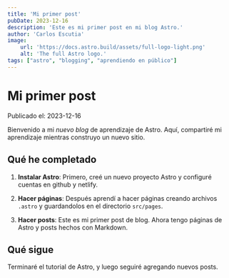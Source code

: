 ```yaml
---
title: 'Mi primer post'
pubDate: 2023-12-16
description: 'Este es mi primer post en mi blog Astro.'
author: 'Carlos Escutia'
image:
    url: 'https://docs.astro.build/assets/full-logo-light.png'
    alt: 'The full Astro logo.'
tags: ["astro", "blogging", "aprendiendo en público"]
---
```

# Mi primer post

Publicado el: 2023-12-16

Bienvenido a mi _nuevo blog_ de aprendizaje de Astro. Aquí, compartiré mi aprendizaje mientras construyo un nuevo sitio.


## Qué he completado

1. **Instalar Astro**: Primero, creé un nuevo proyecto Astro y configuré cuentas en github y netlify.

2. **Hacer páginas**: Después aprendí a hacer páginas creando archivos `.astro` y guardandolos en el directorio `src/pages`.

3. **Hacer posts**: Este es mi primer post de blog. Ahora tengo páginas de Astro y posts hechos con Markdown.


## Qué sigue

Terminaré el tutorial de Astro, y luego seguiré agregando nuevos posts.
